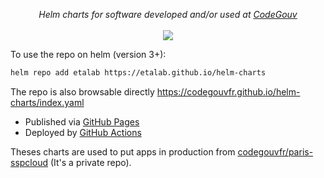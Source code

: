 <p align="center">
    <i>Helm charts for software developed and/or used at <a href="https://code.gouv.fr">CodeGouv</a></i>
    <br>
    <br>
    <a href="https://github.com/codegouvfr/helm-charts/actions">
      <img src="https://github.com/codegouvfr/helm-charts/actions/workflows/ci.yml/badge.svg?branch=main">
    </a>
</p>

To use the repo on helm (version 3+):  

```bash
helm repo add etalab https://etalab.github.io/helm-charts
```

The repo is also browsable directly https://codegouvfr.github.io/helm-charts/index.yaml  
- Published via [GitHub Pages](https://github.com/codegouvfr/helm-charts/tree/gh-pages)
- Deployed by [GitHub Actions](https://github.com/codegouvfr/helm-charts/blob/main/.github/workflows/ci.yml)

Theses charts are used to put apps in production from [codegouvfr/paris-sspcloud](https://github.com/codegouvfr/paris-sspcloud) (It's a private repo).  
